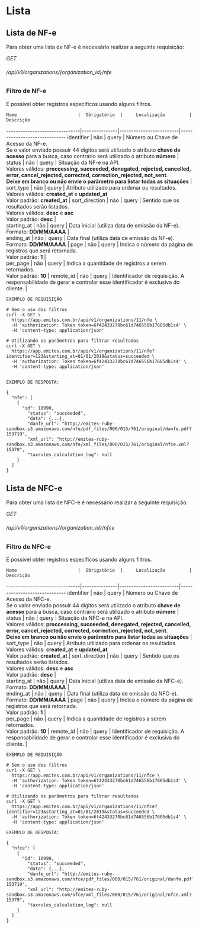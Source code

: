 # Lista

## Lista de NF-e  

Para obter uma lista de NF-e é necessário realizar a seguinte requisição:  


<div class="api-endpoint">
  <div class="endpoint-data">
    <i class="label label-get">GET</i>
    <h6>/api/v1/organizations/{organization_id}/nfe</h6>
  </div>
</div>

### Filtro de NF-e  

É possível obter registros específicos usando alguns filtros.

    Nome                       |  Obrigatório  |     Localização         |    Descrição         
-------------------------------|---------------|-------------------------|------------------------------
    identifier                 |  não          |  query                  |   Número ou Chave de Acesso da NF-e. <br>Se o valor enviado possuir 44 dígitos será utilizado o atributo **chave de acesso** para a busca, caso contrário será utilizado o atributo **número**          |
    status                     |  não          |  query                  |   Situação da NF-e na API.<br>Valores válidos: **proccessing, succeeded, denegated, rejected, cancelled, error, cancel_rejected, corrected, correction_rejected, not_sent**.<br> **Deixe em branco ou não envie o parâmetro para listar todas as situações**          |
    sort_type                  |  não          |  query                  |   Atributo utilizado para ordenar os resultados. <br> Valores válidos: **created_at** e **updated_at**<br>Valor padrão: **created_at**         |
    sort_direction             |  não          |  query                  |   Sentido que os resultados serão listados.<br> Valores válidos: **desc** e **asc**<br>Valor padrão: **desc**                |  
    starting_at                |  não          |  query                  |   Data inicial (utiliza data de emissão da NF-e).<br>Formato: **DD/MM/AAAA**          |  
    ending_at                  |  não          |  query                  |   Data final (utiliza data de emissão da NF-e).<br>Formato: **DD/MM/AAAA**          |
    page                       |  não          |  query                  |   Indica o número da página de registros que será retornada.<br>Valor padrão: **1**          |  
    per_page                   |  não          |  query                  |   Indica a quantidade de registros a serem retornados.<br>Valor padrão: **10**       |
    remote_id                  |  não          |  query                  |   Identificador de requisição. A responsabilidade de gerar e controlar esse identificador é exclusiva do cliente.  |

```shell
EXEMPLO DE REQUISIÇÃO

# Sem o uso dos filtros
curl -X GET \
  https://app.emites.com.br/api/v1/organizations/11/nfe \
  -H 'authorization: Token token=6f42433270bc61d746556b17605db1s4' \
  -H 'content-type: application/json'

# Utilizando os parâmetros para filtrar resultados
curl -X GET \
  https://app.emites.com.br/api/v1/organizations/11/nfe?identifier=123&starting_at=01/01/2019&status=succeeded \
  -H 'authorization: Token token=6f42433270bc61d746556b17605db1s4' \
  -H 'content-type: application/json'


EXEMPLO DE RESPOSTA:

{
  "nfe": [
    {
      "id": 10990,
        "status": "succeeded",
        "data": {...},
        "danfe_url": "http://emites-ruby-sandbox.s3.amazonaws.com/nfe/pdf_files/000/015/761/original/danfe.pdf?153719",
        "xml_url": "http://emites-ruby-sandbox.s3.amazonaws.com/nfe/xml_files/000/015/761/original/nfce.xml?15379",
        "taxrules_calculation_log": null
    }
  ]
}
```

## Lista de NFC-e  

Para obter uma lista de NFC-e é necessário realizar a seguinte requisição:  


<div class="api-endpoint">
  <div class="endpoint-data">
    <i class="label label-get">GET</i>
    <h6>/api/v1/organizations/{organization_id}/nfce</h6>
  </div>
</div>

### Filtro de NFC-e  

É possível obter registros específicos usando alguns filtros.

    Nome                       |  Obrigatório  |     Localização         |    Descrição         
-------------------------------|---------------|-------------------------|------------------------------
    identifier                 |  não          |  query                  |   Número ou Chave de Acesso da NFC-e. <br>Se o valor enviado possuir 44 dígitos será utilizado o atributo **chave de acesso** para a busca, caso contrário será utilizado o atributo **número**          |
    status                     |  não          |  query                  |   Situação da NFC-e na API.<br>Valores válidos: **proccessing, succeeded, denegated, rejected, cancelled, error, cancel_rejected, corrected, correction_rejected, not_sent**.<br> **Deixe em branco ou não envie o parâmetro para listar todas as situações**          |
    sort_type                  |  não          |  query                  |   Atributo utilizado para ordenar os resultados. <br> Valores válidos: **created_at** e **updated_at**<br>Valor padrão: **created_at**         |
    sort_direction             |  não          |  query                  |   Sentido que os resultados serão listados.<br> Valores válidos: **desc** e **asc**<br>Valor padrão: **desc**                |  
    starting_at                |  não          |  query                  |   Data inicial (utiliza data de emissão da NFC-e).<br>Formato: **DD/MM/AAAA**          |  
    ending_at                  |  não          |  query                  |   Data final (utiliza data de emissão da NFC-e).<br>Formato: **DD/MM/AAAA**          |
    page                       |  não          |  query                  |   Indica o número da página de registros que será retornada.<br>Valor padrão: **1**          |  
    per_page                   |  não          |  query                  |   Indica a quantidade de registros a serem retornados.<br>Valor padrão: **10**       |
    remote_id                  |  não          |  query                  |   Identificador de requisição. A responsabilidade de gerar e controlar esse identificador é exclusiva do cliente.  |

```shell
EXEMPLO DE REQUISIÇÃO

# Sem o uso dos filtros
curl -X GET \
  https://app.emites.com.br/api/v1/organizations/11/nfce \
  -H 'authorization: Token token=6f42433270bc61d746556b17605db1s4' \
  -H 'content-type: application/json'

# Utilizando os parâmetros para filtrar resultados
curl -X GET \
  https://app.emites.com.br/api/v1/organizations/11/nfce?identifier=123&starting_at=01/01/2019&status=succeeded \
  -H 'authorization: Token token=6f42433270bc61d746556b17605db1s4' \
  -H 'content-type: application/json'

EXEMPLO DE RESPOSTA:

{
  "nfce": [
    {
      "id": 10990,
        "status": "succeeded",
        "data": {...},
        "danfe_url": "http://emites-ruby-sandbox.s3.amazonaws.com/nfce/pdf_files/000/015/761/original/danfe.pdf?153719",
        "xml_url": "http://emites-ruby-sandbox.s3.amazonaws.com/nfce/xml_files/000/015/761/original/nfce.xml?15379",
        "taxrules_calculation_log": null
    }
  ]
}
```
